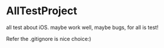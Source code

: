 AllTestProject
==============
all test about iOS.
maybe work well, maybe bugs, for all is test!

Refer the .gitignore is nice choice:)
